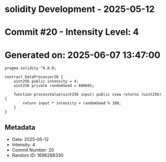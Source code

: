 ﻿# solidity Development - 2025-05-12
# Commit #20 - Intensity Level: 4
# Generated on: 2025-06-07 13:47:00
```solidity
pragma solidity ^0.8.0;

contract DataProcessor20 {
    uint256 public intensity = 4;
    uint256 private randomSeed = 680601;

    function processValue(uint256 input) public view returns (uint256) {
        return input * intensity + randomSeed % 100;
    }
}
```
## Metadata
- Date: 2025-05-12
- Intensity: 4
- Commit Number: 20
- Random ID: 1696288330
